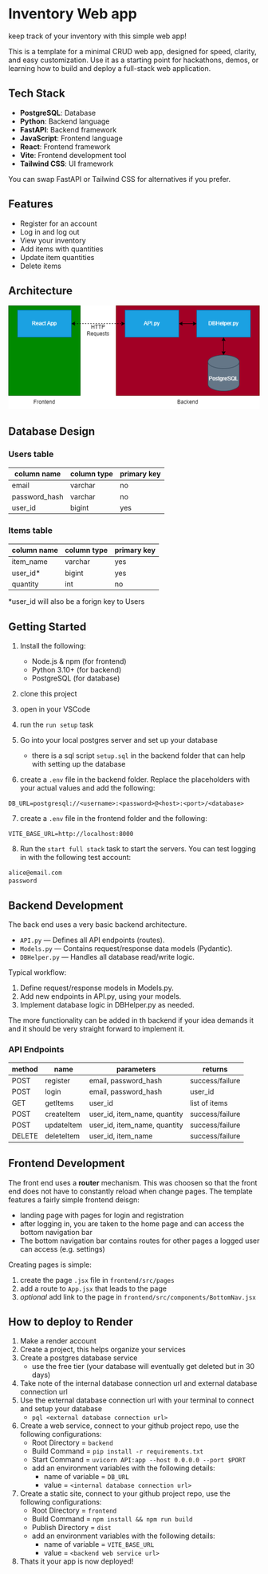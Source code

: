 # Inventory Web app

keep track of your inventory with this simple web app!

This is a template for a minimal CRUD web app, designed for speed, clarity, and easy customization. Use it as a starting point for hackathons, demos, or learning how to build and deploy a full-stack web application.

## Tech Stack

- **PostgreSQL**: Database
- **Python**: Backend language
- **FastAPI**: Backend framework
- **JavaScript**: Frontend language
- **React**: Frontend framework
- **Vite**: Frontend development tool
- **Tailwind CSS**: UI framework

You can swap FastAPI or Tailwind CSS for alternatives if you prefer.

## Features

- Register for an account
- Log in and log out
- View your inventory
- Add items with quantities
- Update item quantities
- Delete items

## Architecture

![image](resources/architecture.png)

## Database Design

### Users table

| column name   | column type | primary key |
| ------------- | ----------- | ----------- |
| email         | varchar     | no          |
| password_hash | varchar     | no          |
| user_id       | bigint      | yes         |

### Items table

| column name | column type | primary key |
| ----------- | ----------- | ----------- |
| item_name   | varchar     | yes         |
| user_id\*   | bigint      | yes         |
| quantity    | int         | no          |

\*user_id will also be a forign key to Users

## Getting Started

1. Install the following:

   - Node.js & npm (for frontend)
   - Python 3.10+ (for backend)
   - PostgreSQL (for database)

2. clone this project
3. open in your VSCode
4. run the `run setup` task
5. Go into your local postgres server and set up your database

   - there is a sql script `setup.sql` in the backend folder that can help with setting up the database

6. create a `.env` file in the backend folder. Replace the placeholders with your actual values and add the following:

```
DB_URL=postgresql://<username>:<password>@<host>:<port>/<database>
```

7. create a `.env` file in the frontend folder and the following:

```
VITE_BASE_URL=http://localhost:8000
```

8. Run the `start full stack` task to start the servers. You can test logging in with the following test account:

```
alice@email.com
password
```

## Backend Development

The back end uses a very basic backend architecture.

- `API.py` — Defines all API endpoints (routes).
- `Models.py` — Contains request/response data models (Pydantic).
- `DBHelper.py` — Handles all database read/write logic.

Typical workflow:

1. Define request/response models in Models.py.
2. Add new endpoints in API.py, using your models.
3. Implement database logic in DBHelper.py as needed.

The more functionality can be added in th backend if your idea demands it and it should be very straight forward to implement it.

### API Endpoints

| method | name       | parameters                   | returns         |
| ------ | ---------- | ---------------------------- | --------------- |
| POST   | register   | email, password_hash         | success/failure |
| POST   | login      | email, password_hash         | user_id         |
| GET    | getItems   | user_id                      | list of items   |
| POST   | createItem | user_id, item_name, quantity | success/failure |
| POST   | updateItem | user_id, item_name, quantity | success/failure |
| DELETE | deleteItem | user_id, item_name           | success/failure |

## Frontend Development

The front end uses a **router** mechanism. This was choosen so that the front end does not have to constantly reload when change pages.
The template features a fairly simple frontend deisgn:

- landing page with pages for login and registration
- after logging in, you are taken to the home page and can access the bottom navigation bar
- The bottom navigation bar contains routes for other pages a logged user can access (e.g. settings)

Creating pages is simple:

1. create the page `.jsx` file in `frontend/src/pages`
2. add a route to `App.jsx` that leads to the page
3. _optional_ add link to the page in `frontend/src/components/BottomNav.jsx`

## How to deploy to Render

1. Make a render account
2. Create a project, this helps organize your services
3. Create a postgres database service
   - use the free tier (your database will eventually get deleted but in 30 days)
4. Take note of the internal database connection url and external database connection url
5. Use the external database connection url with your terminal to connect and setup your database
   - `pql <external database connection url>`
6. Create a web service, connect to your github project repo, use the following configurations:
   - Root Directory = `backend`
   - Build Command = `pip install -r requirements.txt`
   - Start Command = `uvicorn API:app --host 0.0.0.0 --port $PORT`
   - add an environment variables with the following details:
     - name of variable = `DB_URL`
     - value = `<internal database connection url>`
7. Create a static site, connect to your github project repo, use the following configurations:
   - Root Directory = `frontend`
   - Build Command = `npm install && npm run build`
   - Publish Directory = `dist`
   - add an environment variables with the following details:
     - name of variable = `VITE_BASE_URL`
     - value = `<backend web service url>`
8. Thats it your app is now deployed!
